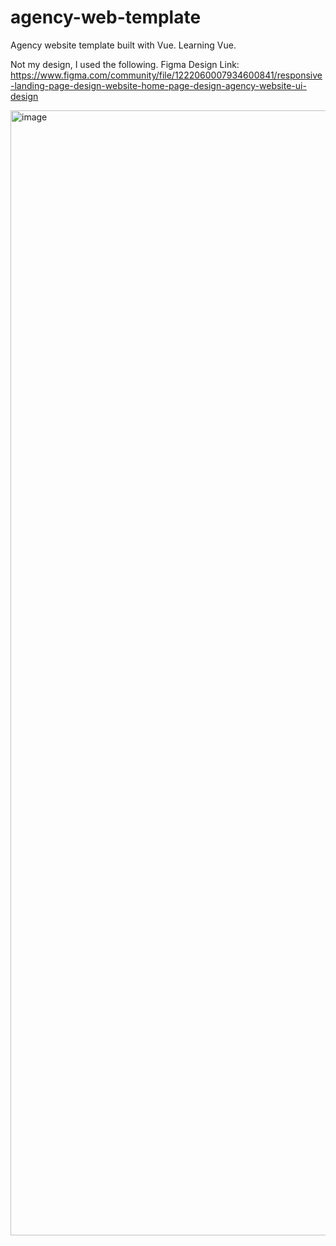 # agency-web-template
Agency website template built with Vue. Learning Vue.

Not my design, I used the following.
Figma Design Link: https://www.figma.com/community/file/1222060007934600841/responsive-landing-page-design-website-home-page-design-agency-website-ui-design

<img width="1800" alt="image" src="https://github.com/user-attachments/assets/5d59c5b4-211f-4044-a56e-8ba6f1138546" />
